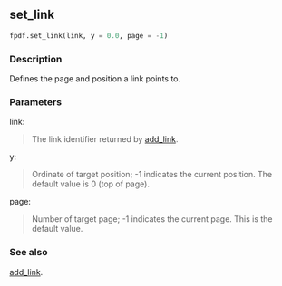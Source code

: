 ## set_link ##

```python
fpdf.set_link(link, y = 0.0, page = -1)
```
### Description ###

Defines the page and position a link points to.

### Parameters ###

link:
> The link identifier returned by [add_link](add_link.md).

y:
> Ordinate of target position; -1 indicates the current position. The default value is 0 (top of page).

page:
> Number of target page; -1 indicates the current page. This is the default value.


### See also ###

[add_link](add_link.md).
